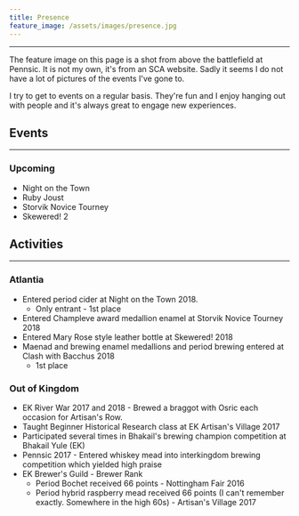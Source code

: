 ```yaml
---
title: Presence
feature_image: /assets/images/presence.jpg 
---
```


* * *

The feature image on this page is a shot from above the battlefield at
Pennsic. It is not my own, it's from an SCA website. Sadly it seems I
do not have a lot of pictures of the events I've gone to.

I try to get to events on a regular basis. They're fun and I enjoy
hanging out with people and it's always great to engage new experiences. 

## Events

* * *

### Upcoming

* Night on the Town 
* Ruby Joust 
* Storvik Novice Tourney 
* Skewered! 2 

## Activities 

* * *

### Atlantia

* Entered period cider at Night on the Town 2018.
    * Only entrant - 1st place
* Entered Champleve award medallion enamel at Storvik Novice Tourney 2018
* Entered Mary Rose style leather bottle at Skewered! 2018
* Maenad and brewing enamel medallions and period brewing entered at Clash with Bacchus 2018
    * 1st place

### Out of Kingdom

* EK River War 2017 and 2018 - Brewed a braggot with Osric each occasion for Artisan's Row.
* Taught Beginner Historical Research class at EK Artisan's Village 2017
* Participated several times in Bhakail's brewing champion competition at Bhakail Yule (EK)
* Pennsic 2017 - Entered whiskey mead into interkingdom brewing competition which yielded high praise
* EK Brewer's Guild - Brewer Rank
    * Period Bochet received 66 points - Nottingham Fair 2016 
    * Period hybrid raspberry mead received 66 points (I can't remember exactly. Somewhere in the high 60s) - Artisan's Village 2017
